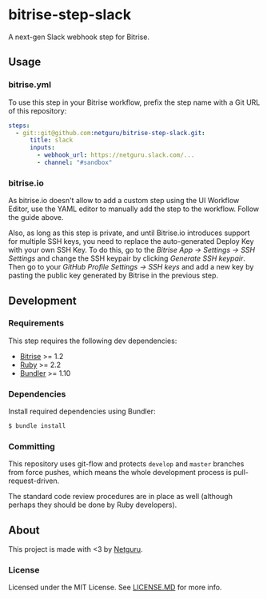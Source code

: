 # bitrise-step-slack

A next-gen Slack webhook step for Bitrise.

## Usage

### bitrise.yml

To use this step in your Bitrise workflow, prefix the step name with a Git URL of this repository:


```yml
steps:
  - git::git@github.com:netguru/bitrise-step-slack.git:
      title: slack
      inputs:
        - webhook_url: https://netguru.slack.com/...
        - channel: "#sandbox"
```

### bitrise.io

As bitrise.io doesn't allow to add a custom step using the UI Workflow Editor, use the YAML editor to manually add the step to the workflow. Follow the guide above.

Also, as long as this step is private, and until Bitrise.io introduces support for multiple SSH keys, you need to replace the auto-generated Deploy Key with your own SSH Key. To do this, go to the _Bitrise App → Settings → SSH Settings_ and change the SSH keypair by clicking _Generate SSH keypair_. Then go to your _GitHub Profile Settings → SSH keys_ and add a new key by pasting the public key generated by Bitrise in the previous step.

## Development

### Requirements

This step requires the following dev dependencies:

- [Bitrise](https://bitrise.io) >= 1.2
- [Ruby](https://rvm.io) >= 2.2
- [Bundler](http://bundler.io) >= 1.10

### Dependencies

Install required dependencies using Bundler:

```bash
$ bundle install
```

### Committing

This repository uses git-flow and protects `develop` and `master` branches from force pushes, which means the whole development process is pull-request-driven.

The standard code review procedures are in place as well (although perhaps they should be done by Ruby developers).

## About

This project is made with <3 by [Netguru](https://netguru.co/opensource).

### License

Licensed under the MIT License. See [LICENSE.MD](LICENSE.MD) for more info.
